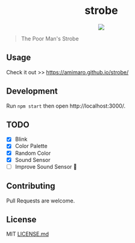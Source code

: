 <h1 align="center">strobe</h1>

<p align="center">
<img src="https://media.giphy.com/media/9r1jOCUr55oswRD8sR/giphy.gif" />
</p>

> The Poor Man's Strobe

## Usage

Check it out >> https://amimaro.github.io/strobe/

## Development

Run `npm start` then open http://localhost:3000/.

## TODO

- [X] Blink
- [X] Color Palette
- [X] Random Color
- [X] Sound Sensor
- [ ] Improve Sound Sensor :construction:

## Contributing

Pull Requests are welcome.

## License

MIT [LICENSE.md](LICENSE.md)
